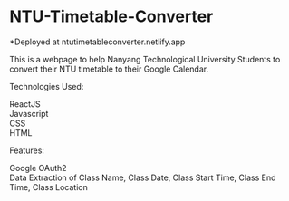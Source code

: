 # NTU-Timetable-Converter

*Deployed at ntutimetableconverter.netlify.app

This is a webpage to help Nanyang Technological University Students to convert their NTU timetable to their Google Calendar.

Technologies Used:

ReactJS  
Javascript  
CSS  
HTML

Features:

Google OAuth2  
Data Extraction of Class Name, Class Date, Class Start Time, Class End Time, Class Location
